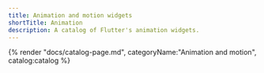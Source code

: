 ```yaml
---
title: Animation and motion widgets
shortTitle: Animation
description: A catalog of Flutter's animation widgets.
---
```


{% render "docs/catalog-page.md", categoryName:"Animation and motion", catalog:catalog %}
